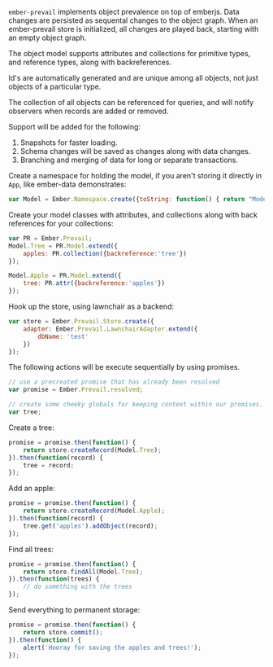 ``ember-prevail`` implements object prevalence on top of emberjs. Data changes are persisted as sequental changes to the object graph. When an ember-prevail store is initialized, all changes are played back, starting with an empty object graph.

The object model supports attributes and collections for primitive types, and reference types, along with backreferences.

Id's are automatically generated and are unique among all objects, not just objects of a particular type.

The collection of all objects can be referenced for queries, and will notify observers when records are added or removed.

Support will be added for the following:

1. Snapshots for faster loading.
2. Schema changes will be saved as changes along with data changes.
3. Branching and merging of data for long or separate transactions.

Create a namespace for holding the model, if you aren't storing it directly in ``App``, like ember-data demonstrates:

```javascript
var Model = Ember.Namespace.create({toString: function() { return "Model"; }});
```

Create your model classes with attributes, and collections along with back references for your collections:

```javascript
var PR = Ember.Prevail;
Model.Tree = PR.Model.extend({
    apples: PR.collection({backreference:'tree'})
});

Model.Apple = PR.Model.extend({
    tree: PR.attr({backreference:'apples'})
});
```

Hook up the store, using lawnchair as a backend:

```javascript
var store = Ember.Prevail.Store.create({
    adapter: Ember.Prevail.LawnchairAdapter.extend({
        dbName: 'test'
    })
});
```

The following actions will be execute sequentially by using promises.

```javascript
// use a precreated promise that has already been resolved
var promise = Ember.Prevail.resolved; 

// create some cheeky globals for keeping context within our promises.
var tree;
```

Create a tree:

```javascript
promise = promise.then(function() {
    return store.createRecord(Model.Tree);
}).then(function(record) { 
    tree = record;
});
```

Add an apple:

```javascript
promise = promise.then(function() {
    return store.createRecord(Model.Apple);
}).then(function(record) {
    tree.get('apples').addObject(record);
});
```

Find all trees:

```javascript
promise = promise.then(function() {
    return store.findAll(Model.Tree);
}).then(function(trees) {
    // do something with the trees
});
```

Send everything to permanent storage:

```javascript
promise = promise.then(function() {
    return store.commit();
}).then(function() {
    alert('Hooray for saving the apples and trees!');
});
```



